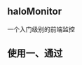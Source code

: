 ## haloMonitor

一个入门级别的前端监控

## 使用一、通过 <script> (推荐)

```html
<script src="../lib/HaloMonitor.js"></script>
<script>
  ;(function initHaloMonitor(options) {
    window.haloMonitor = HaloMonitor(options)
  })({
    pid: 'test',
    reportUrl: 'http://localhost:9601/api/report',
  })
</script>
```

## 使用二、通过 npm

```bash
npm install -S @halobear/monitor
```

```js
import initHaloMonitor from '@halobear/monitor'

export default initHaloMonitor({
  pid: 'test',
  reportUrl: 'http://localhost:9601/api/report',
})
```
